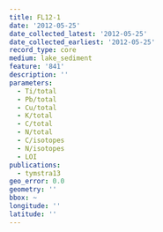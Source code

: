 ```yaml
---
title: FL12-1
date: '2012-05-25'
date_collected_latest: '2012-05-25'
date_collected_earliest: '2012-05-25'
record_type: core
medium: lake_sediment
feature: '841'
description: ''
parameters:
  - Ti/total
  - Pb/total
  - Cu/total
  - K/total
  - C/total
  - N/total
  - C/isotopes
  - N/isotopes
  - LOI
publications:
  - tymstra13
geo_error: 0.0
geometry: ''
bbox: ~
longitude: ''
latitude: ''
---
```

